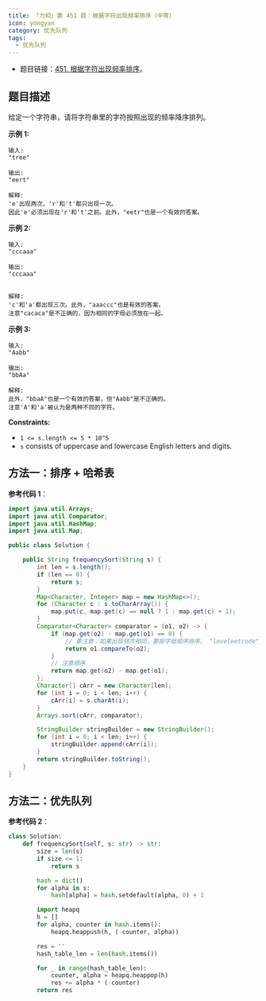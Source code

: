 ```yaml
---
title: 「力扣」第 451 题：根据字符出现频率排序（中等）
icon: yongyan
category: 优先队列
tags: 
  - 优先队列
---
```


+ 题目链接：[451. 根据字符出现频率排序](https://leetcode-cn.com/problems/sort-characters-by-frequency/)。

## 题目描述

给定一个字符串，请将字符串里的字符按照出现的频率降序排列。

**示例 1:**

```
输入:
"tree"

输出:
"eert"

解释:
'e'出现两次，'r'和't'都只出现一次。
因此'e'必须出现在'r'和't'之前。此外，"eetr"也是一个有效的答案。
```

**示例 2:**

```
输入:
"cccaaa"

输出:
"cccaaa"


解释:
'c'和'a'都出现三次。此外，"aaaccc"也是有效的答案。
注意"cacaca"是不正确的，因为相同的字母必须放在一起。
```

**示例 3:**

```
输入:
"Aabb"

输出:
"bbAa"

解释:
此外，"bbaA"也是一个有效的答案，但"Aabb"是不正确的。
注意'A'和'a'被认为是两种不同的字符。
```

**Constraints:**

- `1 <= s.length <= 5 * 10^5`
- `s` consists of uppercase and lowercase English letters and digits.

## 方法一：排序 + 哈希表

**参考代码 1**：

```java
import java.util.Arrays;
import java.util.Comparator;
import java.util.HashMap;
import java.util.Map;

public class Solution {

    public String frequencySort(String s) {
        int len = s.length();
        if (len == 0) {
            return s;
        }
        Map<Character, Integer> map = new HashMap<>();
        for (Character c : s.toCharArray()) {
            map.put(c, map.get(c) == null ? 1 : map.get(c) + 1);
        }
        Comparator<Character> comparator = (o1, o2) -> {
            if (map.get(o2) - map.get(o1) == 0) {
                // 要注意：如果出现频次相同，要按字母顺序排序， "loveleetcode" 就是一个很好的测试用例
                return o1.compareTo(o2);
            }
            // 注意顺序
            return map.get(o2) - map.get(o1);
        };
        Character[] cArr = new Character[len];
        for (int i = 0; i < len; i++) {
            cArr[i] = s.charAt(i);
        }
        Arrays.sort(cArr, comparator);

        StringBuilder stringBuilder = new StringBuilder();
        for (int i = 0; i < len; i++) {
            stringBuilder.append(cArr[i]);
        }
        return stringBuilder.toString();
    }
}
```

## 方法二：优先队列

**参考代码 2**：

```python
class Solution:
    def frequencySort(self, s: str) -> str:
        size = len(s)
        if size <= 1:
            return s

        hash = dict()
        for alpha in s:
            hash[alpha] = hash.setdefault(alpha, 0) + 1

        import heapq
        h = []
        for alpha, counter in hash.items():
            heapq.heappush(h, (-counter, alpha))

        res = ''
        hash_table_len = len(hash.items())

        for _ in range(hash_table_len):
            counter, alpha = heapq.heappop(h)
            res += alpha * (-counter)
        return res
```

